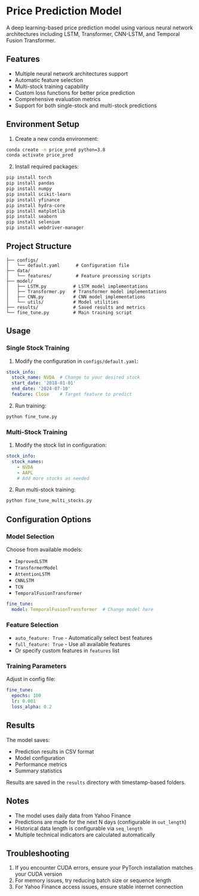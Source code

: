 # Price Prediction Model

A deep learning-based price prediction model using various neural network architectures including LSTM, Transformer, CNN-LSTM, and Temporal Fusion Transformer.

## Features

- Multiple neural network architectures support
- Automatic feature selection
- Multi-stock training capability
- Custom loss functions for better price prediction
- Comprehensive evaluation metrics
- Support for both single-stock and multi-stock predictions

## Environment Setup

1. Create a new conda environment:
```bash
conda create -n price_pred python=3.8
conda activate price_pred
```

2. Install required packages:
```bash
pip install torch
pip install pandas
pip install numpy
pip install scikit-learn
pip install yfinance
pip install hydra-core
pip install matplotlib
pip install seaborn
pip install selenium
pip install webdriver-manager
```

## Project Structure

```
├── configs/
│   └── default.yaml      # Configuration file
├── data/
│   └── features/         # Feature processing scripts
├── model/
│   ├── LSTM.py          # LSTM model implementations
│   ├── Transformer.py   # Transformer model implementations
│   ├── CNN.py           # CNN model implementations
│   └── utils/           # Model utilities
├── results/             # Saved results and metrics
└── fine_tune.py         # Main training script
```

## Usage

### Single Stock Training

1. Modify the configuration in `configs/default.yaml`:
```yaml
stock_info:
  stock_name: NVDA  # Change to your desired stock
  start_date: '2018-01-01'
  end_date: '2024-07-10'
  feature: Close    # Target feature to predict
```

2. Run training:
```bash
python fine_tune.py
```

### Multi-Stock Training

1. Modify the stock list in configuration:
```yaml
stock_info:
  stock_names: 
    - NVDA
    - AAPL
    # Add more stocks as needed
```

2. Run multi-stock training:
```bash
python fine_tune_multi_stocks.py
```

## Configuration Options

### Model Selection
Choose from available models:
- `ImprovedLSTM`
- `TransformerModel`
- `AttentionLSTM`
- `CNNLSTM`
- `TCN`
- `TemporalFusionTransformer`

```yaml
fine_tune:
  model: TemporalFusionTransformer  # Change model here
```

### Feature Selection
- `auto_feature: True` - Automatically select best features
- `full_feature: True` - Use all available features
- Or specify custom features in `features` list

### Training Parameters
Adjust in config file:
```yaml
fine_tune:
  epochs: 100
  lr: 0.001
  loss_alpha: 0.2
```

## Results

The model saves:
- Prediction results in CSV format
- Model configuration
- Performance metrics
- Summary statistics

Results are saved in the `results` directory with timestamp-based folders.

## Notes

- The model uses daily data from Yahoo Finance
- Predictions are made for the next N days (configurable in `out_length`)
- Historical data length is configurable via `seq_length`
- Multiple technical indicators are calculated automatically

## Troubleshooting

1. If you encounter CUDA errors, ensure your PyTorch installation matches your CUDA version
2. For memory issues, try reducing batch size or sequence length
3. For Yahoo Finance access issues, ensure stable internet connection

